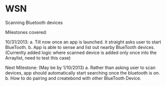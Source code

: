 WSN
===

Scanning Bluetooth devices

Milestones covered:

10/31/2013: 
  a. Till now once an app is launched. it straight asks user to start BlueTooth.
  b. App is able to sense and list out nearby BlueTooth devices. 
     (Currenlty added logic where scanned device is added only once into the Arraylist, need to test this case) 
  
Next Milestone: (May be by 1/10/2013)
  a. Rather than asking user to scan devices, app should automatically start searching once the bluetooth is on.
  b. How to do pairing and createbond with other BlueTooth Device.
